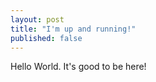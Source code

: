 ```yaml
---
layout: post
title: "I'm up and running!"
published: false
---
```



Hello World. It's good to be here!